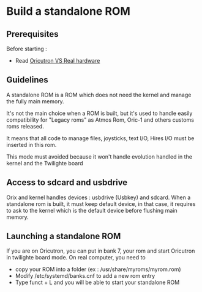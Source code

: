 # Build a standalone ROM

## Prerequisites

Before starting :

* Read [Oricutron VS Real hardware](oricutronvsreal.md)

## Guidelines

A standalone ROM is a ROM which does not need the kernel and manage the fully main memory.

It's not the main choice when a ROM is built, but it's used to handle easily compatibility for "Legacy roms" as Atmos Rom, Oric-1 and others customs roms released.

It means that all code to manage files, joysticks, text I/O, Hires I/O must be inserted in this rom.

This mode must avoided because it won't handle evolution handled in the kernel and the Twilighte board

## Access to sdcard and usbdrive

Orix and kernel handles devices : usbdrive (Usbkey) and sdcard. When a standalone rom is built, it must keep default device, in that case, it requires to ask to the kernel which is the default device before flushing main memory.

## Launching a standalone ROM

If you are on Oricutron, you can put in bank 7, your rom and start Oricutron in twilighte board mode.
On real computer, you need to

* copy your ROM into a folder (ex : /usr/share/myroms/myrom.rom)
* Modify /etc/systemd/banks.cnf to add a new rom entry
* Type funct + L and you will be able to start your standalone ROM
